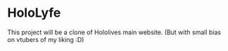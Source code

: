 # HoloLyfe

This project will be a clone of Hololives main website. (But with small bias on vtubers of my liking :D)
